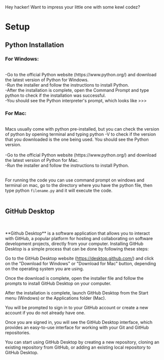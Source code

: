 Hey hacker! Want to impress your little one with some kewl codez?
<br>
<h1>Setup</h1>
<h2>Python Installation</h2>
<h3>For Windows:</h3>
<br>
-Go to the official Python website (https://www.python.org/) and download the latest version of Python for Windows. <br>
-Run the installer and follow the instructions to install Python. <br>
-After the installation is complete, open the Command Prompt and type python to check if the installation was successful.<br>
-You should see the Python interpreter's prompt, which looks like >>>
<br>
<h3>For Mac:</h3>
<br>
Macs usually come with python pre-installed, but you can check the version of python by opening terminal and typing python -V to check if the version that you downloaded is the one being used.
You should see the Python version.<br><br>
-Go to the official Python website (https://www.python.org/) and download the latest version of Python for Mac.<br>
-Run the installer and follow the instructions to install Python.<br><br>

For running the code you can use command prompt on windows and terminal on mac, go to the directory where you have the python file, then type python ```filename.py``` and it will execute the code.<br><br>
<h2>GitHub Desktop</h2><br><br>
**Github Desktop** is a software application that allows you to interact with GitHub, a popular platform for hosting and collaborating on software development projects, directly from your computer. Installing GitHub Desktop is a simple process that can be done by following these steps:

Go to the GitHub Desktop website (https://desktop.github.com/) and click on the "Download for Windows" or "Download for Mac" button, depending on the operating system you are using.

Once the download is complete, open the installer file and follow the prompts to install GitHub Desktop on your computer.

After the installation is complete, launch GitHub Desktop from the Start menu (Windows) or the Applications folder (Mac).

You will be prompted to sign in to your GitHub account or create a new account if you do not already have one.

Once you are signed in, you will see the GitHub Desktop interface, which provides an easy-to-use interface for working with your Git and GitHub repositories.

You can start using GitHub Desktop by creating a new repository, cloning an existing repository from GitHub, or adding an existing local repository to GitHub Desktop.

